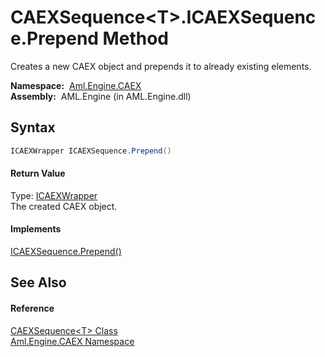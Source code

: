 CAEXSequence&lt;T>.ICAEXSequence.Prepend Method
===============================================
Creates a new CAEX object and prepends it to already existing elements.

  **Namespace:**  [Aml.Engine.CAEX][1]  
  **Assembly:**  AML.Engine (in AML.Engine.dll)

Syntax
------

```csharp
ICAEXWrapper ICAEXSequence.Prepend()
```

#### Return Value
Type: [ICAEXWrapper][2]  
The created CAEX object.
#### Implements
[ICAEXSequence.Prepend()][3]  


See Also
--------

#### Reference
[CAEXSequence&lt;T> Class][4]  
[Aml.Engine.CAEX Namespace][1]  

[1]: ../README.md
[2]: ../ICAEXWrapper/README.md
[3]: ../ICAEXSequence/Prepend.md
[4]: README.md
[5]: https://www.automationml.org
[6]: ../../icons/logoShade.png